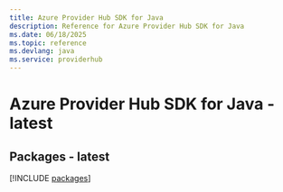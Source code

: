 ```yaml
---
title: Azure Provider Hub SDK for Java
description: Reference for Azure Provider Hub SDK for Java
ms.date: 06/18/2025
ms.topic: reference
ms.devlang: java
ms.service: providerhub
---
```

# Azure Provider Hub SDK for Java - latest
## Packages - latest
[!INCLUDE [packages](provider-hub-index.md)]